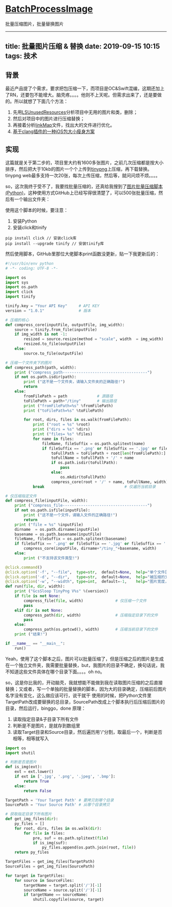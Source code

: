 # [BatchProcessImage](https://mokong.github.io/2019/09/15/%E6%89%B9%E9%87%8F%E5%9B%BE%E7%89%87%E5%8E%8B%E7%BC%A9&%E6%9B%BF%E6%8D%A2/#more)
批量压缩图片，批量替换图片

---
title: 批量图片压缩 & 替换
date: 2019-09-15 10:15
tags: 技术
---

## 背景
最近产品提了个需求，要求把包压缩一下，而项目是OC&Swift混编，这期还加上了RN，还要包不能增大。脑壳疼。。。。他则不上天呢。但需求出来了，还是要做的。所以就想了下面几个方法：

1. 先用[LSUnusedResources](https://github.com/tinymind/LSUnusedResources)分析项目中无用的图片和类，删除；
2. 然后对项目中的图片进行压缩替换；
3. 再接着分析[linkMap](https://stackoverflow.com/questions/32003262/find-size-contributed-by-each-external-library-on-ios)文件，找出大的文件进行优化。
4. [基于clang插件的一种iOS包大小瘦身方案](https://blog.csdn.net/fishmai/article/details/81603088)

## 实现
这篇就是关于第二步的，项目里大约有1600多张图片，之前几次压缩都是按大小排序，然后把大于10kb的图片一个个上传到[tinypng](https://tinypng.com/)上压缩，再下载替换。tinypng web最多支持一次20张，每次上传压缩，然后等，就问问烦不烦。。。。

so，这次我终于受不了，我要找批量压缩的，还真给我搜到了[图片批量压缩脚本(Python)](https://github.com/GcsSloop/TinyPng)，这种使用方式GitHub上已经写得很清楚了，可以500张批量压缩，然后有一个输出文件夹：

使用这个脚本的时候，要注意：
 1. 安装Python
 2. 安装click和tinify
   ```
   pip install click // 安装click库
   pip install --upgrade tinify // 安装tinify库
   ```
然后使用脚本，GitHub里那位大佬脚本print函数没更新，贴一下我更新后的：

``` Python
#!/usr/bin/env python
# -*- coding: UTF-8 -*-

import os
import sys
import os.path
import click
import tinify

tinify.key = "Your API Key"		# API KEY
version = "1.0.1"				# 版本

# 压缩的核心
def compress_core(inputFile, outputFile, img_width):
	source = tinify.from_file(inputFile)
	if img_width is not -1:
		resized = source.resize(method = "scale", width  = img_width)
		resized.to_file(outputFile)
	else:
		source.to_file(outputFile)

# 压缩一个文件夹下的图片
def compress_path(path, width):
	print ("compress_path-------------------------------------")
	if not os.path.isdir(path):
		print ("这不是一个文件夹，请输入文件夹的正确路径!")
		return
	else:
		fromFilePath = path 			# 源路径
		toFilePath = path+"/tiny" 		# 输出路径
		print ("fromFilePath=%s" %fromFilePath)
		print ("toFilePath=%s" %toFilePath)

		for root, dirs, files in os.walk(fromFilePath):
			print ("root = %s" %root)
			print ("dirs = %s" %dirs)
			print ("files= %s" %files)
			for name in files:
				fileName, fileSuffix = os.path.splitext(name)
				if fileSuffix == '.png' or fileSuffix == '.jpg' or fileSuffix == '.jpeg':
					toFullPath = toFilePath + root[len(fromFilePath):]
					toFullName = toFullPath + '/' + name
					if os.path.isdir(toFullPath):
						pass
					else:
						os.mkdir(toFullPath)
					compress_core(root + '/' + name, toFullName, width)
			break									# 仅遍历当前目录

# 仅压缩指定文件
def compress_file(inputFile, width):
	print ("compress_file-------------------------------------")
	if not os.path.isfile(inputFile):
		print ("这不是一个文件，请输入文件的正确路径!")
		return
	print ("file = %s" %inputFile)
	dirname  = os.path.dirname(inputFile)
	basename = os.path.basename(inputFile)
	fileName, fileSuffix = os.path.splitext(basename)
	if fileSuffix == '.png' or fileSuffix == '.jpg' or fileSuffix == '.jpeg':
		compress_core(inputFile, dirname+"/tiny_"+basename, width)
	else:
		print ("不支持该文件类型!")

@click.command()
@click.option('-f', "--file",  type=str,  default=None,  help="单个文件压缩")
@click.option('-d', "--dir",   type=str,  default=None,  help="被压缩的文件夹")
@click.option('-w', "--width", type=int,  default=-1,    help="图片宽度，默认不变")
def run(file, dir, width):
	print ("GcsSloop TinyPng V%s" %(version))
	if file is not None:
		compress_file(file, width)				# 仅压缩一个文件
		pass
	elif dir is not None:
		compress_path(dir, width)				# 压缩指定目录下的文件
		pass
	else:
		compress_path(os.getcwd(), width)		# 压缩当前目录下的文件
	print ("结束!")

if __name__ == "__main__":
    run()
```

Yeah，使用了这个脚本之后，图片可以批量压缩了，但是压缩之后的图片是生成在一个独立文件夹，我需要批量替换，but，我图片的目录不确定，换句话说，我不知道这些文件具体在哪个目录下面。。。。oh no。

so，这是你比我的，开动脑壳，我就想能不能做到我在读取图片压缩的之后直接替换；又或者，写一个单独的批量替换的脚本，因为大的目录确定，压缩前后图片名字没有变化，这么做应该可行，说干就干
使用的时候，把Python文件里TargetPath改成要替换的总目录，SourcePath改成上个脚本执行后压缩后图片的目录，然后运行，binggo，done
原理：
1. 读取指定目录&子目录下所有文件
2. 判断是不是图片，是就存到数组里
3. 读取Target目录和Source目录，然后遍历用'/'分割，取最后一个，判断是否相等，相等就写入

``` Python
import os
import shutil

# 判断是否是图片
def is_img(ext):
    ext = ext.lower()
    if ext in ['.jpg', '.png', '.jpeg', '.bmp']:
        return True
    else:
        return False

TargetPath = 'Your Target Path' # 要拷贝到哪个目录
SourcePath = 'Your Source Path' # 从哪个目录拷贝

# 获取指定目录下所有图片
def get_img_files(dir):
    py_files = []
    for root, dirs, files in os.walk(dir):
        for file in files:
            pre, suf = os.path.splitext(file)
            if is_img(suf):
                py_files.append(os.path.join(root, file))
    return py_files

TargetFiles = get_img_files(TargetPath)
SourceFiles = get_img_files(SourcePath)

for target in TargetFiles:
    for source in SourceFiles:
        targetName = target.split('/')[-1]
        sourceName = source.split('/')[-1]
        if targetName == sourceName:
            shutil.copyfile(source, target)
```
